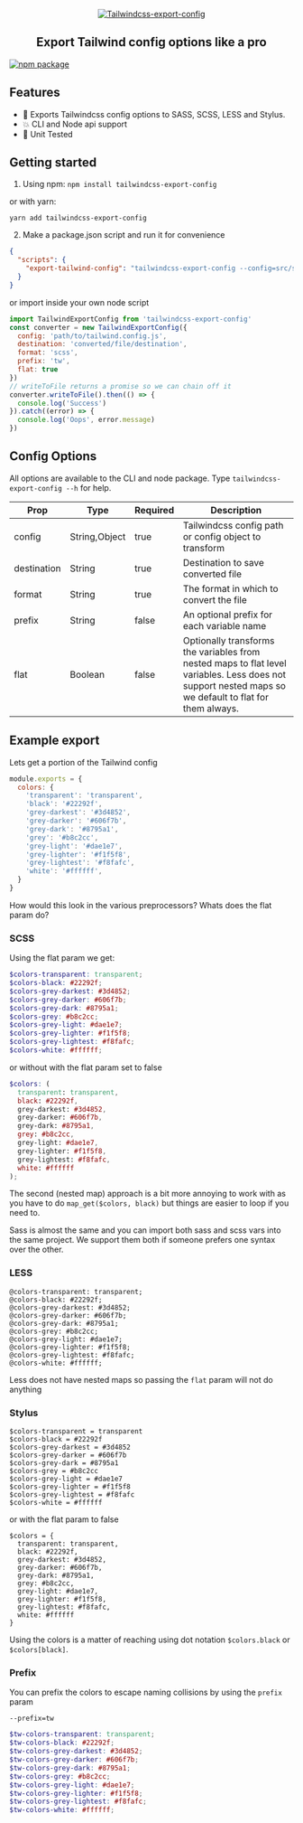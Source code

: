 <p align="center">
  <a align="center" href="https://www.npmjs.com/package/tailwindcss-export-config" target="_blank">
    <img alt="Tailwindcss-export-config" src="https://raw.githubusercontent.com/dobromir-hristov/tailwindcss-export-config/master/assets/tailwindcss-export-config.png">
  </a>
</p>

<h2 align="center">Export Tailwind config options like a pro</h2>

<p align="center">

[![npm package](https://img.shields.io/npm/v/tailwindcss-export-config.svg)](https://www.npmjs.com/package/tailwindcss-export-config)

</p>


## Features

* :rocket: Exports Tailwindcss config options to SASS, SCSS, LESS and Stylus.
* :boom: CLI and Node api support
* :muscle: Unit Tested

## Getting started
1. Using npm:
`npm install tailwindcss-export-config`

or with yarn:
 
`yarn add tailwindcss-export-config`

2. Make a package.json script and run it for convenience
```json
{
  "scripts": {
    "export-tailwind-config": "tailwindcss-export-config --config=src/styles/tailwind/tailwind.config.js --destination=src/styles/scss/tailwind-configs --format=scss"
  }
}
```

or import inside your own node script

```js
import TailwindExportConfig from 'tailwindcss-export-config'
const converter = new TailwindExportConfig({
  config: 'path/to/tailwind.config.js',
  destination: 'converted/file/destination',
  format: 'scss',
  prefix: 'tw',
  flat: true
})
// writeToFile returns a promise so we can chain off it
converter.writeToFile().then(() => {
  console.log('Success')
}).catch((error) => {
  console.log('Oops', error.message)
})
```

## Config Options
All options are available to the CLI and node package. Type `tailwindcss-export-config --h` for help.

Prop|Type|Required|Description
 ---|---|---|---
config|String,Object|true| Tailwindcss config path or config object to transform
destination|String|true| Destination to save converted file
format|String|true| The format in which to convert the file
prefix|String|false| An optional prefix for each variable name
flat|Boolean|false| Optionally transforms the variables from nested maps to flat level variables. Less does not support nested maps so we default to flat for them always.

## Example export
Lets get a portion of the Tailwind config
```js
module.exports = {
  colors: {
    'transparent': 'transparent',
    'black': '#22292f',
    'grey-darkest': '#3d4852',
    'grey-darker': '#606f7b',
    'grey-dark': '#8795a1',
    'grey': '#b8c2cc',
    'grey-light': '#dae1e7',
    'grey-lighter': '#f1f5f8',
    'grey-lightest': '#f8fafc',
    'white': '#ffffff',
  }
}
```
How would this look in the various preprocessors? Whats does the flat param do?

### SCSS
Using the flat param we get:
```scss
$colors-transparent: transparent;
$colors-black: #22292f;
$colors-grey-darkest: #3d4852;
$colors-grey-darker: #606f7b;
$colors-grey-dark: #8795a1;
$colors-grey: #b8c2cc;
$colors-grey-light: #dae1e7;
$colors-grey-lighter: #f1f5f8;
$colors-grey-lightest: #f8fafc;
$colors-white: #ffffff;
```
or without with the flat param set to false

```scss
$colors: (
  transparent: transparent,
  black: #22292f,
  grey-darkest: #3d4852,
  grey-darker: #606f7b,
  grey-dark: #8795a1,
  grey: #b8c2cc,
  grey-light: #dae1e7,
  grey-lighter: #f1f5f8,
  grey-lightest: #f8fafc,
  white: #ffffff
);
```

The second (nested map) approach is a bit more annoying to work with as you have to do `map_get($colors, black)`  but things are easier to loop if you need to.

Sass is almost the same and you can import both sass and scss vars into the same project. We support them both if someone prefers one syntax over the other.

### LESS
```less
@colors-transparent: transparent;
@colors-black: #22292f;
@colors-grey-darkest: #3d4852;
@colors-grey-darker: #606f7b;
@colors-grey-dark: #8795a1;
@colors-grey: #b8c2cc;
@colors-grey-light: #dae1e7;
@colors-grey-lighter: #f1f5f8;
@colors-grey-lightest: #f8fafc;
@colors-white: #ffffff;
```

Less does not have nested maps so passing the `flat` param will not do anything

### Stylus
```stylus
$colors-transparent = transparent
$colors-black = #22292f
$colors-grey-darkest = #3d4852
$colors-grey-darker = #606f7b
$colors-grey-dark = #8795a1
$colors-grey = #b8c2cc
$colors-grey-light = #dae1e7
$colors-grey-lighter = #f1f5f8
$colors-grey-lightest = #f8fafc
$colors-white = #ffffff
```

or with the flat param to false 

```stylus
$colors = {
  transparent: transparent,
  black: #22292f,
  grey-darkest: #3d4852,
  grey-darker: #606f7b,
  grey-dark: #8795a1,
  grey: #b8c2cc,
  grey-light: #dae1e7,
  grey-lighter: #f1f5f8,
  grey-lightest: #f8fafc,
  white: #ffffff
}
```

Using the colors is a matter of reaching using dot notation `$colors.black` or `$colors[black]`.

### Prefix
You can prefix the colors to escape naming collisions by using the `prefix` param

`--prefix=tw`

```scss
$tw-colors-transparent: transparent;
$tw-colors-black: #22292f;
$tw-colors-grey-darkest: #3d4852;
$tw-colors-grey-darker: #606f7b;
$tw-colors-grey-dark: #8795a1;
$tw-colors-grey: #b8c2cc;
$tw-colors-grey-light: #dae1e7;
$tw-colors-grey-lighter: #f1f5f8;
$tw-colors-grey-lightest: #f8fafc;
$tw-colors-white: #ffffff;
```
